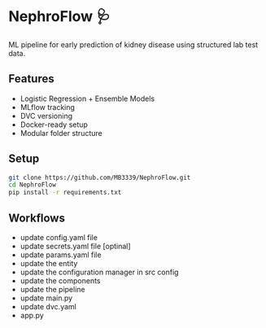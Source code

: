 # NephroFlow 🩺

ML pipeline for early prediction of kidney disease using structured lab test data.

## Features
- Logistic Regression + Ensemble Models
- MLflow tracking
- DVC versioning
- Docker-ready setup
- Modular folder structure

## Setup

```bash
git clone https://github.com/MB3339/NephroFlow.git
cd NephroFlow
pip install -r requirements.txt
```
## Workflows
- update config.yaml file
- update secrets.yaml file [optinal]
- update params.yaml file
- update the entity
- update the configuration manager in src config
- update the components
- update the pipeline
- update main.py
- update dvc.yaml
- app.py

